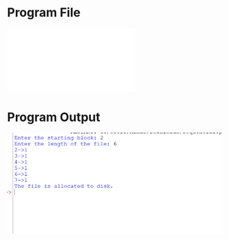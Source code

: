 # Program File
![sequential.py](sequential.py)
# Program Output
![sequential_output.png](sequential_output.png)
